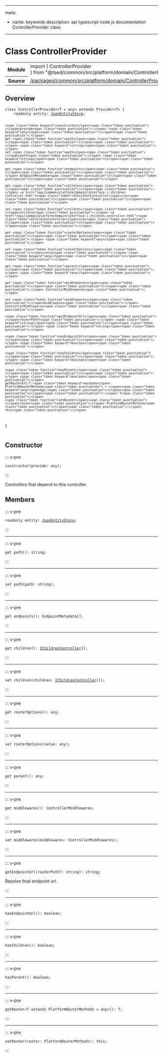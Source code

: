 
---
meta:
 - name: keywords
   description: api typescript node.js documentation ControllerProvider class
---
# Class ControllerProvider

<Badge text="Class" type="class"/>  <Badge text="private" title="private" type="private"/>
<!-- Summary -->
<section class="table-features"><table class="is-full-width"><tbody><tr><th>Module</th><td><div class="lang-typescript"><span class="token keyword">import</span> { ControllerProvider }&nbsp;<span class="token keyword">from</span>&nbsp;<span class="token string">"@tsed/common/src/platform/domain/ControllerProvider"</span></div></td></tr><tr><th>Source</th><td><a href="https://github.com/repo/blob/v1.0.0/packages/common/src/platform/domain/ControllerProvider.ts#L0-L0">/packages/common/src/platform/domain/ControllerProvider.ts</a></td></tr></tbody></table></section>

<!-- Overview -->
## Overview


<div class="language-typescript"><pre class="language-typescript" v-pre=""><code class="typescript-lang "><span class="token keyword">class</span> ControllerProvider&lt;T<span class="token punctuation"> = </span><span class="token keyword">any</span>&gt; <span class="token keyword">extends</span> Provider&lt;T&gt; <span class="token punctuation">{</span>
    <span class="token keyword">readonly</span> entity<span class="token punctuation">:</span> <a href="/api/schema/domain/class-json-entity-store.html"><span class="token">JsonEntityStore</span></a><span class="token punctuation">;</span>
    
    
    
    <span class="token keyword">constructor</span><span class="token punctuation">(</span>provide<span class="token punctuation">:</span> <span class="token keyword">any</span><span class="token punctuation">)</span><span class="token punctuation">;</span>
    get <span class="token function">path</span><span class="token punctuation">(</span><span class="token punctuation">)</span><span class="token punctuation">:</span> <span class="token keyword">string</span><span class="token punctuation">;</span>
    set <span class="token function">path</span><span class="token punctuation">(</span>path<span class="token punctuation">:</span> <span class="token keyword">string</span><span class="token punctuation">)</span><span class="token punctuation">;</span>
    
    get <span class="token function">endpoints</span><span class="token punctuation">(</span><span class="token punctuation">)</span><span class="token punctuation">:</span> EndpointMetadata<span class="token punctuation">[</span><span class="token punctuation">]</span><span class="token punctuation">;</span>
    
    get <span class="token function">children</span><span class="token punctuation">(</span><span class="token punctuation">)</span><span class="token punctuation">:</span> <a href="/api/common/platform/domain/interface-i-children-controller.html"><span class="token">IChildrenController</span></a><span class="token punctuation">[</span><span class="token punctuation">]</span><span class="token punctuation">;</span>
    
    set <span class="token function">children</span><span class="token punctuation">(</span>children<span class="token punctuation">:</span> <a href="/api/common/platform/domain/interface-i-children-controller.html"><span class="token">IChildrenController</span></a><span class="token punctuation">[</span><span class="token punctuation">]</span><span class="token punctuation">)</span><span class="token punctuation">;</span>
    
    get <span class="token function">routerOptions</span><span class="token punctuation">(</span><span class="token punctuation">)</span><span class="token punctuation">:</span> <span class="token keyword">any</span><span class="token punctuation">;</span>
    
    set <span class="token function">routerOptions</span><span class="token punctuation">(</span>value<span class="token punctuation">:</span> <span class="token keyword">any</span><span class="token punctuation">)</span><span class="token punctuation">;</span>
    
    get <span class="token function">parent</span><span class="token punctuation">(</span><span class="token punctuation">)</span><span class="token punctuation">:</span> <span class="token keyword">any</span><span class="token punctuation">;</span>
    
    get <span class="token function">middlewares</span><span class="token punctuation">(</span><span class="token punctuation">)</span><span class="token punctuation">:</span> ControllerMiddlewares<span class="token punctuation">;</span>
    
    set <span class="token function">middlewares</span><span class="token punctuation">(</span>middlewares<span class="token punctuation">:</span> ControllerMiddlewares<span class="token punctuation">)</span><span class="token punctuation">;</span>
    
    <span class="token function">getEndpointUrl</span><span class="token punctuation">(</span>routerPath?<span class="token punctuation">:</span> <span class="token keyword">string</span><span class="token punctuation">)</span><span class="token punctuation">:</span> <span class="token keyword">string</span><span class="token punctuation">;</span>
    
    <span class="token function">hasEndpointUrl</span><span class="token punctuation">(</span><span class="token punctuation">)</span><span class="token punctuation">:</span> <span class="token keyword">boolean</span><span class="token punctuation">;</span>
    
    <span class="token function">hasChildren</span><span class="token punctuation">(</span><span class="token punctuation">)</span><span class="token punctuation">:</span> <span class="token keyword">boolean</span><span class="token punctuation">;</span>
    
    <span class="token function">hasParent</span><span class="token punctuation">(</span><span class="token punctuation">)</span><span class="token punctuation">:</span> <span class="token keyword">boolean</span><span class="token punctuation">;</span>
    getRouter&lt;T <span class="token keyword">extends</span> PlatformRouterMethods<span class="token punctuation"> = </span><span class="token keyword">any</span>&gt;<span class="token punctuation">(</span><span class="token punctuation">)</span><span class="token punctuation">:</span> T<span class="token punctuation">;</span>
    <span class="token function">setRouter</span><span class="token punctuation">(</span>router<span class="token punctuation">:</span> PlatformRouterMethods<span class="token punctuation">)</span><span class="token punctuation">:</span> this<span class="token punctuation">;</span>
<span class="token punctuation">}</span></code></pre></div>



<!-- Members -->




## Constructor


::: v-pre


<div class="language-typescript"><pre class="language-typescript" v-pre=""><code class="typescript-lang "><span class="token keyword">constructor</span><span class="token punctuation">(</span>provide<span class="token punctuation">:</span> <span class="token keyword">any</span><span class="token punctuation">)</span><span class="token punctuation">;</span></code></pre></div>



:::



Controllers that depend to this controller.




## Members


::: v-pre

<div class="method-overview">
<div class="language-typescript"><pre class="language-typescript" v-pre=""><code class="typescript-lang "><span class="token keyword">readonly</span> entity<span class="token punctuation">:</span> <a href="/api/schema/domain/class-json-entity-store.html"><span class="token">JsonEntityStore</span></a><span class="token punctuation">;</span></code></pre></div>

</div>



:::



***



::: v-pre

<div class="method-overview">
<div class="language-typescript"><pre class="language-typescript" v-pre=""><code class="typescript-lang ">get <span class="token function">path</span><span class="token punctuation">(</span><span class="token punctuation">)</span><span class="token punctuation">:</span> <span class="token keyword">string</span><span class="token punctuation">;</span></code></pre></div>

</div>



:::



***



::: v-pre

<div class="method-overview">
<div class="language-typescript"><pre class="language-typescript" v-pre=""><code class="typescript-lang ">set <span class="token function">path</span><span class="token punctuation">(</span>path<span class="token punctuation">:</span> <span class="token keyword">string</span><span class="token punctuation">)</span><span class="token punctuation">;</span></code></pre></div>

</div>



:::



***



::: v-pre

<div class="method-overview">
<div class="language-typescript"><pre class="language-typescript" v-pre=""><code class="typescript-lang ">get <span class="token function">endpoints</span><span class="token punctuation">(</span><span class="token punctuation">)</span><span class="token punctuation">:</span> EndpointMetadata<span class="token punctuation">[</span><span class="token punctuation">]</span><span class="token punctuation">;</span></code></pre></div>

</div>



:::



***



::: v-pre

<div class="method-overview">
<div class="language-typescript"><pre class="language-typescript" v-pre=""><code class="typescript-lang ">get <span class="token function">children</span><span class="token punctuation">(</span><span class="token punctuation">)</span><span class="token punctuation">:</span> <a href="/api/common/platform/domain/interface-i-children-controller.html"><span class="token">IChildrenController</span></a><span class="token punctuation">[</span><span class="token punctuation">]</span><span class="token punctuation">;</span></code></pre></div>

</div>



:::



***



::: v-pre

<div class="method-overview">
<div class="language-typescript"><pre class="language-typescript" v-pre=""><code class="typescript-lang ">set <span class="token function">children</span><span class="token punctuation">(</span>children<span class="token punctuation">:</span> <a href="/api/common/platform/domain/interface-i-children-controller.html"><span class="token">IChildrenController</span></a><span class="token punctuation">[</span><span class="token punctuation">]</span><span class="token punctuation">)</span><span class="token punctuation">;</span></code></pre></div>

</div>



:::



***



::: v-pre

<div class="method-overview">
<div class="language-typescript"><pre class="language-typescript" v-pre=""><code class="typescript-lang ">get <span class="token function">routerOptions</span><span class="token punctuation">(</span><span class="token punctuation">)</span><span class="token punctuation">:</span> <span class="token keyword">any</span><span class="token punctuation">;</span></code></pre></div>

</div>



:::



***



::: v-pre

<div class="method-overview">
<div class="language-typescript"><pre class="language-typescript" v-pre=""><code class="typescript-lang ">set <span class="token function">routerOptions</span><span class="token punctuation">(</span>value<span class="token punctuation">:</span> <span class="token keyword">any</span><span class="token punctuation">)</span><span class="token punctuation">;</span></code></pre></div>

</div>



:::



***



::: v-pre

<div class="method-overview">
<div class="language-typescript"><pre class="language-typescript" v-pre=""><code class="typescript-lang ">get <span class="token function">parent</span><span class="token punctuation">(</span><span class="token punctuation">)</span><span class="token punctuation">:</span> <span class="token keyword">any</span><span class="token punctuation">;</span></code></pre></div>

</div>



:::



***



::: v-pre

<div class="method-overview">
<div class="language-typescript"><pre class="language-typescript" v-pre=""><code class="typescript-lang ">get <span class="token function">middlewares</span><span class="token punctuation">(</span><span class="token punctuation">)</span><span class="token punctuation">:</span> ControllerMiddlewares<span class="token punctuation">;</span></code></pre></div>

</div>



:::



***



::: v-pre

<div class="method-overview">
<div class="language-typescript"><pre class="language-typescript" v-pre=""><code class="typescript-lang ">set <span class="token function">middlewares</span><span class="token punctuation">(</span>middlewares<span class="token punctuation">:</span> ControllerMiddlewares<span class="token punctuation">)</span><span class="token punctuation">;</span></code></pre></div>

</div>



:::



***



::: v-pre

<div class="method-overview">
<div class="language-typescript"><pre class="language-typescript" v-pre=""><code class="typescript-lang "><span class="token function">getEndpointUrl</span><span class="token punctuation">(</span>routerPath?<span class="token punctuation">:</span> <span class="token keyword">string</span><span class="token punctuation">)</span><span class="token punctuation">:</span> <span class="token keyword">string</span><span class="token punctuation">;</span></code></pre></div>

</div>



Resolve final endpoint url.



:::



***



::: v-pre

<div class="method-overview">
<div class="language-typescript"><pre class="language-typescript" v-pre=""><code class="typescript-lang "><span class="token function">hasEndpointUrl</span><span class="token punctuation">(</span><span class="token punctuation">)</span><span class="token punctuation">:</span> <span class="token keyword">boolean</span><span class="token punctuation">;</span></code></pre></div>

</div>



:::



***



::: v-pre

<div class="method-overview">
<div class="language-typescript"><pre class="language-typescript" v-pre=""><code class="typescript-lang "><span class="token function">hasChildren</span><span class="token punctuation">(</span><span class="token punctuation">)</span><span class="token punctuation">:</span> <span class="token keyword">boolean</span><span class="token punctuation">;</span></code></pre></div>

</div>



:::



***



::: v-pre

<div class="method-overview">
<div class="language-typescript"><pre class="language-typescript" v-pre=""><code class="typescript-lang "><span class="token function">hasParent</span><span class="token punctuation">(</span><span class="token punctuation">)</span><span class="token punctuation">:</span> <span class="token keyword">boolean</span><span class="token punctuation">;</span></code></pre></div>

</div>



:::



***



::: v-pre

<div class="method-overview">
<div class="language-typescript"><pre class="language-typescript" v-pre=""><code class="typescript-lang ">getRouter&lt;T <span class="token keyword">extends</span> PlatformRouterMethods<span class="token punctuation"> = </span><span class="token keyword">any</span>&gt;<span class="token punctuation">(</span><span class="token punctuation">)</span><span class="token punctuation">:</span> T<span class="token punctuation">;</span></code></pre></div>

</div>



:::



***



::: v-pre

<div class="method-overview">
<div class="language-typescript"><pre class="language-typescript" v-pre=""><code class="typescript-lang "><span class="token function">setRouter</span><span class="token punctuation">(</span>router<span class="token punctuation">:</span> PlatformRouterMethods<span class="token punctuation">)</span><span class="token punctuation">:</span> this<span class="token punctuation">;</span></code></pre></div>

</div>



:::









